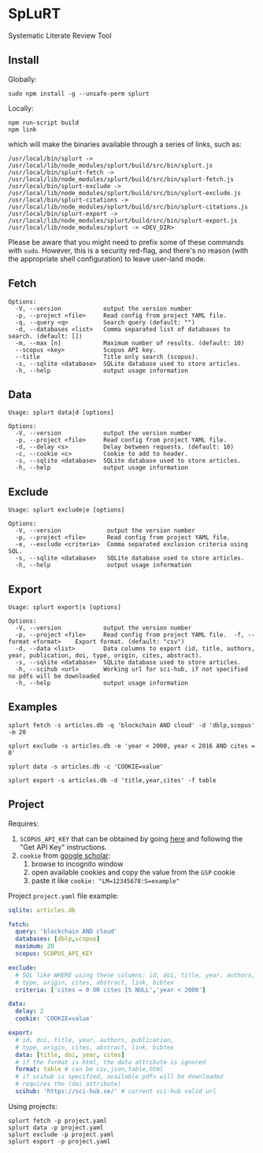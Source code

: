 # SpLuRT

Systematic Literate Review Tool

## Install

Globally:

```
sudo npm install -g --unsafe-perm splurt
```

Locally:

```
npm run-script build 
npm link
```

which will make the binaries available through a series of links, such as:

```
/usr/local/bin/splurt -> /usr/local/lib/node_modules/splurt/build/src/bin/splurt.js
/usr/local/bin/splurt-fetch -> /usr/local/lib/node_modules/splurt/build/src/bin/splurt-fetch.js
/usr/local/bin/splurt-exclude -> /usr/local/lib/node_modules/splurt/build/src/bin/splurt-exclude.js
/usr/local/bin/splurt-citations -> /usr/local/lib/node_modules/splurt/build/src/bin/splurt-citations.js
/usr/local/bin/splurt-export -> /usr/local/lib/node_modules/splurt/build/src/bin/splurt-export.js
/usr/local/lib/node_modules/splurt -> <DEV_DIR>
```

Please be aware that you might need to prefix some of these commands with `sudo`. However, this is a security red-flag, and there's no reason (with the appropriate shell configuration) to leave user-land mode.

## Fetch

```
Options:
  -V, --version            output the version number
  -p, --project <file>     Read config from project YAML file.
  -q, --query <q>          Search query (default: "")
  -d, --databases <list>   Comma separated list of databases to search. (default: [])
  -m, --max [n]            Maximum number of results. (default: 10)
  --scopus <key>           Scopus API key.
  --title                  Title only search (scopus).
  -s, --sqlite <database>  SQLite database used to store articles.
  -h, --help               output usage information
```

## Data

```
Usage: splurt data|d [options]

Options:
  -V, --version            output the version number
  -p, --project <file>     Read config from project YAML file.
  -d, --delay <s>          Delay between requests. (default: 10)
  -c, --cookie <c>         Cookie to add to header.
  -s, --sqlite <database>  SQLite database used to store articles.
  -h, --help               output usage information
```

## Exclude

```
Usage: splurt exclude|e [options]

Options:
  -V, --version             output the version number
  -p, --project <file>      Read config from project YAML file.
  -e, --exclude <criteria>  Comma separated exclusion criteria using SQL.
  -s, --sqlite <database>   SQLite database used to store articles.
  -h, --help                output usage information

```

## Export

```
Usage: splurt export|x [options]

Options:
  -V, --version            output the version number
  -p, --project <file>     Read config from project YAML file.  -f, --format <format>    Export format. (default: "csv")    
  -d, --data <list>        Data columns to export (id, title, authors, year, publication, doi, type, origin, cites, abstract).
  -s, --sqlite <database>  SQLite database used to store articles.
  -h, --scihub <url>       Working url for sci-hub, if not specified no pdfs will be downloaded
  -h, --help               output usage information
```

## Examples

```
splurt fetch -s articles.db -q 'blockchain AND cloud' -d 'dblp,scopus' -m 20
```

```
splurt exclude -s articles.db -e 'year < 2000, year < 2016 AND cites = 0'
```

```
splurt data -s articles.db -c 'COOKIE=value'
```

```
splurt export -s articles.db -d 'title,year,cites' -f table
```

## Project

Requires:
1. `SCOPUS_API_KEY` that can be obtained by going [here](https://dev.elsevier.com/) and following the "Get API Key" instructions.
2. `cookie` from [google scholar](https://scholar.google.com/):
   1. browse to incognito window
   2. open available cookies and copy the value from the `GSP` cookie
   3. paste it like `cookie: "LM=12345678:S=example"`

Project ```project.yaml``` file example:

```yaml
sqlite: articles.db

fetch:
  query: 'blockchain AND cloud'
  databases: [dblp,scopus]
  maximum: 20
  scopus: SCOPUS_API_KEY

exclude:
  # SQL like WHERE using these columns: id, doi, title, year, authors, publication, 
  # type, origin, cites, abstract, link, bibtex
  criteria: ['cites = 0 OR cites IS NULL','year < 2000']

data:
  delay: 2
  cookie: 'COOKIE=value'

export:
  # id, doi, title, year, authors, publication, 
  # type, origin, cites, abstract, link, bibtex
  data: [title, doi, year, cites]
  # if the format is html, the data attribute is ignored
  format: table # can be csv,json,table,html
  # if scihub is specified, available pdfs will be downloaded
  # requires the (doi attribute)
  scihub: 'https://sci-hub.se/' # current sci-hub valid url
```

Using projects:

```
splurt fetch -p project.yaml
splurt data -p project.yaml
splurt exclude -p project.yaml
splurt export -p project.yaml
```
